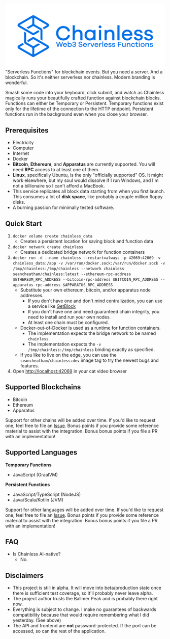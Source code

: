 ![Chainless](./docs/static/img/logo.png)
"Serverless Functions" for blockchain events. But you need a server. And a blockchain. So it's neither serverless nor chainless. Modern branding is wonderful.

Smash some code into your keyboard, click submit, and watch as Chainless magically runs your beautifully crafted function against blockchain blocks. Functions can either be Temporary or Persistent. Temporary functions exist only for the lifetime of the connection to the HTTP endpoint. Persistent functions run in the background even when you close your browser.

## Prerequisites
- Electricity
- Computer
- Internet
- Docker
- **Bitcoin**, **Ethereum**, and **Apparatus** are currently supported. You will need **RPC** access to at least one of them.
- **Linux**, specifically Ubuntu, is the only "officially supported" OS. It might work elsewhere, but my soul would dissolve if I run Windows, and I'm not a billionaire so I can't afford a MacBook.
- This service replicates all block data starting from when you first launch. This consumes a lot of **disk space**, like probably a couple million floppy disks.
- A burning passion for minimally tested software.

## Quick Start
1. `docker volume create chainless_data`
   - Creates a persistent location for saving block and function data
1. `docker network create chainless`
   - Creates a dedicated bridge network for function containers
1. `docker run -d --name chainless --restart=always -p 42069:42069 -v chainless_data:/app -v /var/run/docker.sock:/var/run/docker.sock -v  /tmp/chainless:/tmp/chainless --network chainless seancheatham/chainless:latest --ethereum-rpc-address $ETHEREUM_RPC_ADDRESS --bitcoin-rpc-address $BITCOIN_RPC_ADDRESS --apparatus-rpc-address $APPARATUS_RPC_ADDRESS`
   - Substitute your own ethereum, bitcoin, and/or apparatus node addresses.
     - If you don't have one and don't mind centralization, you can use a service like [GetBlock](https://getblock.io/)
     - If you don't have one and need guaranteed chain integrity, you need to install and run your own nodes.
     - At least one chain must be configured.
   - Docker-out-of-Docker is used as a runtime for function containers.
     - The implementation expects the bridge network to be named `chainless`.
     - The implementation expects the `-v  /tmp/chainless:/tmp/chainless` binding exactly as specified.
   - If you like to live on the edge, you can use the `seancheatham/chainless:dev` image tag to try the newest bugs and features.
1. Open [http://localhost:42069](http://localhost:42069) in your cat video browser

## Supported Blockchains
- Bitcoin
- Ethereum
- Apparatus

Support for other chains will be added over time. If you'd like to request one, feel free to file an [Issue](https://github.com/SeanCheatham/chainless/issues). Bonus points if you provide some reference material to assist with the integration. Bonus bonus points if you file a PR with an implementation!

## Supported Languages
**Temporary Functions**
- JavaScript (GraalVM)

**Persistent Functions**
- JavaScript/TypeScript (NodeJS)
- Java/Scala/Kotlin (JVM)

Support for other languages will be added over time. If you'd like to request one, feel free to file an [Issue](https://github.com/SeanCheatham/chainless/issues). Bonus points if you provide some reference material to assist with the integration. Bonus bonus points if you file a PR with an implementation!

## FAQ
- Is Chainless AI-native?
  - No.

## Disclaimers
- This project is still in alpha. It will move into beta/production state once there is sufficient test coverage, so it'll probably never leave alpha.
- The project author trusts the Ballmer Peak and is probably there right now.
- Everything is subject to change. I make no guarantees of backwards compatibility because that would require remembering what I did yesterday. (See above)
- The API and frontend are **not** password-protected. If the port can be accessed, so can the rest of the application.
